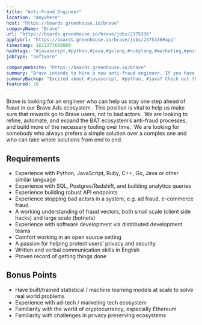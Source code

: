 ```yaml
---
title: "Anti-Fraud Engineer"
location: "Anywhere"
host: "https://boards.greenhouse.io/brave"
companyName: "Brave"
url: "https://boards.greenhouse.io/brave/jobs/2375336"
applyUrl: "https://boards.greenhouse.io/brave/jobs/2375336#app"
timestamp: 1611273600000
hashtags: "#javascript,#python,#java,#golang,#rubylang,#marketing,#postgresql,#analysis,#English"
jobType: "software"

companyWebsite: "https://boards.greenhouse.io/brave"
summary: "Brave intends to hire a new anti-fraud engineer. If you have experience with Python, JavaScript, Ruby, C++, Go, Java or other similar language, consider applying."
summaryBackup: "Excited about #javascript, #python, #java? Check out this job post!"
featured: 20
---
```


Brave is looking for an engineer who can help us stay one step ahead of fraud in our Brave Ads ecosystem.  This position is vital to help us make sure that rewards go to Brave users, not to bad actors.  We are looking to refine, automate, and expand the BAT ecosystem’s anti-fraud processes, and build more of the necessary tooling over time.  We are looking for somebody who always prefers a simple solution over a complex one and who can take whole solutions from end to end.

## Requirements

*   Experience with Python, JavaScript, Ruby, C++, Go, Java or other similar language
*   Experience with SQL, Postgres/Redshift, and building analytics queries
*   Experience building robust API endpoints
*   Experience stopping bad actors in a system, e.g. ad fraud, e-commerce fraud
*   A working understanding of fraud vectors, both small scale (client side hacks) and large scale (botnets)
*   Experience with software development via distributed development teams
*   Comfort working in an open source setting
*   A passion for helping protect users’ privacy and security
*   Written and verbal communication skills in English
*   Proven record of getting things done

## Bonus Points

*   Have built/trained statistical / machine learning models at scale to solve real world problems
*   Experience with ad-tech / marketing tech ecosystem
*   Familiarity with the world of cryptocurrency, especially Ethereum
*   Familiarity with challenges in privacy preserving ecosystems
